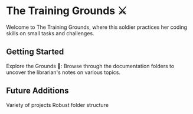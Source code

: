# The Training Grounds ⚔️
Welcome to The Training Grounds, where this soldier practices her coding skills on small tasks and challenges. 

## Getting Started
Explore the Grounds 🏹: Browse through the documentation folders to uncover the librarian's notes on various topics.

## Future Additions
Variety of projects
Robust folder structure
